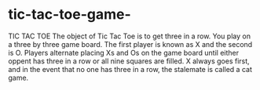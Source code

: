 # tic-tac-toe-game-
TIC TAC TOE 
The object of Tic Tac Toe is to get three in a row. 
You play on a three by three game board. 
The first player is known as X and the second is O. 
Players alternate placing Xs and Os on the game board until either oppent has three in a row or all nine squares are filled. 
X always goes first, and in the event that no one has three in a row, the stalemate is called a cat game.